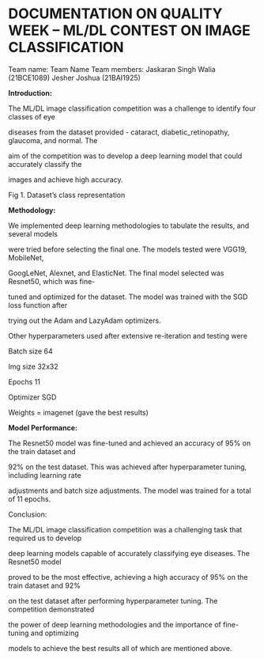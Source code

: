 # DOCUMENTATION ON QUALITY WEEK – ML/DL CONTEST ON IMAGE CLASSIFICATION

Team name: Team Name
Team members: Jaskaran Singh Walia (21BCE1089) Jesher Joshua (21BAI1925)

**Introduction:**

The ML/DL image classification competition was a challenge to identify four classes of eye

diseases from the dataset provided - cataract, diabetic\_retinopathy, glaucoma, and normal. The

aim of the competition was to develop a deep learning model that could accurately classify the

images and achieve high accuracy.

Fig 1. Dataset’s class representation

**Methodology:**

We implemented deep learning methodologies to tabulate the results, and several models

were tried before selecting the final one. The models tested were VGG19, MobileNet,

GoogLeNet, Alexnet, and ElasticNet. The final model selected was Resnet50, which was fine-

tuned and optimized for the dataset. The model was trained with the SGD loss function after

trying out the Adam and LazyAdam optimizers.


Other hyperparameters used after extensive re-iteration and testing were

Batch size 64

Img size 32x32

Epochs 11

Optimizer SGD

Weights = imagenet (gave the best results)

**Model Performance:**

The Resnet50 model was fine-tuned and achieved an accuracy of 95% on the train dataset and

92% on the test dataset. This was achieved after hyperparameter tuning, including learning rate

adjustments and batch size adjustments. The model was trained for a total of 11 epochs.



Conclusion:

The ML/DL image classification competition was a challenging task that required us to develop

deep learning models capable of accurately classifying eye diseases. The Resnet50 model

proved to be the most effective, achieving a high accuracy of 95% on the train dataset and 92%

on the test dataset after performing hyperparameter tuning. The competition demonstrated

the power of deep learning methodologies and the importance of fine-tuning and optimizing

models to achieve the best results all of which are mentioned above.

